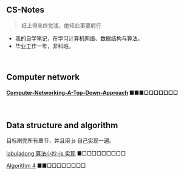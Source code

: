 ## CS-Notes

> 纸上得来终觉浅，绝知此事要躬行

- 我的自学笔记，在学习计算机网络、数据结构与算法。
- 毕业工作一年，非科班。

<br/>

## Computer network

#### [Computer-Networking-A-Top-Down-Approach](https://github.com/ZHHHH9980/Notes_zh/tree/master/computer-network-top-down-approach) ■■■□□□□□□□

<br/>

## Data structure and algorithm

目标刷完所有章节，并且用 js 自己实现一遍。

[labuladong 算法小抄-js 实现](https://github.com/ZHHHH9980/Notes_zh/tree/master/algorithm/labuladong) ■□□□□□□□□□

[Algorithm 4](https://github.com/ZHHHH9980/Notes_zh/tree/master/algorithm/Algorithm%204) ■■□□□□□□□□
